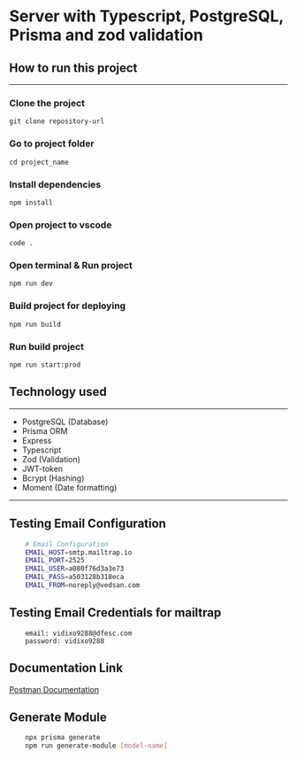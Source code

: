 # Server with Typescript, PostgreSQL, Prisma and zod validation

## How to run this project

---

### Clone the project

    git clone repository-url

### Go to project folder

    cd project_name

### Install dependencies

    npm install

### Open project to vscode

    code .

### Open terminal & Run project

    npm run dev

### Build project for deploying

    npm run build

### Run build project

    npm run start:prod

## Technology used

---

- PostgreSQL (Database)
- Prisma ORM
- Express
- Typescript
- Zod (Validation)
- JWT-token
- Bcrypt (Hashing)
- Moment (Date formatting)

---

## Testing Email Configuration

```bash
    # Email Configuration
    EMAIL_HOST=smtp.mailtrap.io
    EMAIL_PORT=2525
    EMAIL_USER=a080f76d3a3e73
    EMAIL_PASS=a503128b318eca
    EMAIL_FROM=noreply@vedsan.com
```

## Testing Email Credentials for mailtrap
```
    email: vidixo9288@dfesc.com 
    password: vidixo9288
```

## Documentation Link
[Postman Documentation](https://documenter.getpostman.com/view/41108448/2sAYQamBKf)

## Generate Module
```bash
    npx prisma generate
    npm run generate-module [model-name]
```